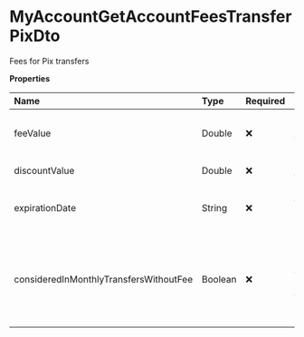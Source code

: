 # MyAccountGetAccountFeesTransferPixDto

Fees for Pix transfers

**Properties**

| Name                                   | Type    | Required | Description                                                             |
| :------------------------------------- | :------ | :------- | :---------------------------------------------------------------------- |
| feeValue                               | Double  | ❌       | Fee for sending transfers via Pix                                       |
| discountValue                          | Double  | ❌       | Promotional fee (If any)                                                |
| expirationDate                         | String  | ❌       | Promotional fee expiration date (If any)                                |
| consideredInMonthlyTransfersWithoutFee | Boolean | ❌       | Indicates whether the number of free monthly transactions considers Pix |

<!-- This file was generated by liblab | https://liblab.com/ -->
